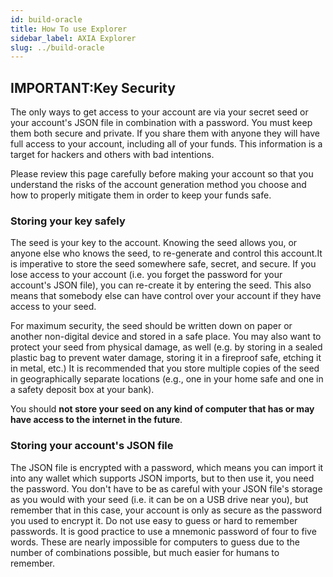 ```yaml
---
id: build-oracle
title: How To use Explorer
sidebar_label: AXIA Explorer
slug: ../build-oracle
---
```




## **IMPORTANT:Key Security**
The only ways to get access to your account are via your secret seed or your account's JSON file in combination with a password. You must keep them both secure and private. If you share them with anyone they will have full access to your account, including all of your funds. This information is a target for hackers and others with bad intentions.

Please review this page carefully before making your account so that you understand the risks of the account generation method you choose and how to properly mitigate them in order to keep your funds safe.

### Storing your key safely​
The seed is your key to the account. Knowing the seed allows you, or anyone else who knows the seed, to re-generate and control this account.It is imperative to store the seed somewhere safe, secret, and secure. If you lose access to your account (i.e. you forget the password for your account's JSON file), you can re-create it by entering the seed. This also means that somebody else can have control over your account if they have access to your seed.

For maximum security, the seed should be written down on paper or another non-digital device and stored in a safe place. You may also want to protect your seed from physical damage, as well (e.g. by storing in a sealed plastic bag to prevent water damage, storing it in a fireproof safe, etching it in metal, etc.) It is recommended that you store multiple copies of the seed in geographically separate locations (e.g., one in your home safe and one in a safety deposit box at your bank).

You should **not store your seed on any kind of computer that has or may have access to the internet in the future**.

### Storing your account's JSON file
The JSON file is encrypted with a password, which means you can import it into any wallet which supports JSON imports, but to then use it, you need the password. You don't have to be as careful with your JSON file's storage as you would with your seed (i.e. it can be on a USB drive near you), but remember that in this case, your account is only as secure as the password you used to encrypt it. Do not use easy to guess or hard to remember passwords. It is good practice to use a mnemonic password of four to five words. These are nearly impossible for computers to guess due to the number of combinations possible, but much easier for humans to remember.



